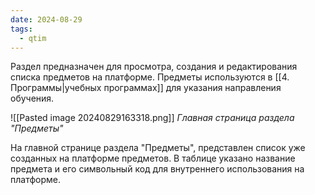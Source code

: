 ```yaml
---
date: 2024-08-29
tags:
  - qtim
---
```

Раздел предназначен для просмотра, создания и редактирования списка предметов на платформе. Предметы используются в [[4. Программы|учебных программах]] для указания направления обучения.

![[Pasted image 20240829163318.png]]
*Главная страница раздела "Предметы"*

На главной странице раздела "Предметы", представлен список уже созданных на платформе предметов. В таблице указано название предмета и его символьный код для внутреннего использования на платформе.